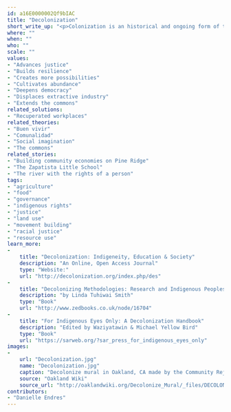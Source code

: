 ```yaml
---
id: a16E0000002Qf9bIAC
title: "Decolonization"
short_write_up: "<p>Colonization is an historical and ongoing form of territorial, economic, and mental conquest wherein one group of indigenous people (first inhabitants of a place) is subordinated and put in service to another group of people under the system of imperialism. Decolonization is a set of ideas and lived experiences that challenge imperialism — a form of bottom-up disobedience to colonization. Theories and enactments of decolonization prioritize indigenous (non-Western) forms of knowledge, spirituality, cultural practices, and sovereignty. Decolonization theory raises questions about working with or without the “master’s tools” to envision alternatives to imperialism’s constellations of power.</p>"
where: ""
when: ""
who: ""
scale: ""
values:
- "Advances justice"
- "Builds resilience"
- "Creates more possibilities"
- "Cultivates abundance"
- "Deepens democracy"
- "Displaces extractive industry"
- "Extends the commons"
related_solutions:
- "Recuperated workplaces"
related_theories:
- "Buen vivir"
- "Comunalidad"
- "Social imagination"
- "The commons"
related_stories:
- "Building community economies on Pine Ridge"
- "The Zapatista Little School"
- "The river with the rights of a person"
tags:
- "agriculture"
- "food"
- "governance"
- "indigenous rights"
- "justice"
- "land use"
- "movement building"
- "racial justice"
- "resource use"
learn_more:
-
    title: "Decolonization: Indigeneity, Education & Society"
    description: "An Online, Open Access Journal"
    type: "Website:"
    url: "http://decolonization.org/index.php/des"
-
    title: "Decolonizing Methodologies: Research and Indigenous Peoples"
    description: "by Linda Tuhiwai Smith"
    type: "Book"
    url: "http://www.zedbooks.co.uk/node/16704"
-
    title: "For Indigenous Eyes Only: A Decolonization Handbook"
    description: "Edited by Waziyatawin & Michael Yellow Bird"
    type: "Book"
    url: "https://sarweb.org/?sar_press_for_indigenous_eyes_only"
images:
-
    url: "Decolonization.jpg"
    name: "Decolonization.jpg"
    caption: "Decolonize mural in Oakland, CA made by the Community Rejuvenation Project"
    source: "Oakland Wiki"
    source_url: "http://oaklandwiki.org/Decolonize_Mural/_files/DECOLONIZE%20Mural%20centre%20view%20at%20E%2012th%20at%2016th%20CC-A%20Photo%20by%20HiMY%20SYeD%20for%20Oakland%20Wiki.jpg/_info/"
contributors:
- "Danielle Endres"
---
```


